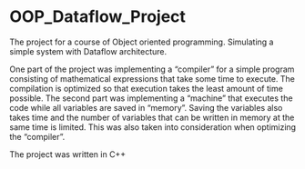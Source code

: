 # OOP_Dataflow_Project

The project for a course of Object oriented programming. Simulating a simple system with Dataflow architecture. 

One part of the project was implementing a “compiler” for a simple program consisting of mathematical expressions that take some time to execute. The compilation is optimized so that execution takes the least amount of time possible. The second part was implementing a “machine” that executes the code while all variables are saved in “memory”. Saving the variables also takes time and the number of variables that can be written in memory at the same time is limited. This was also taken into consideration when optimizing the “compiler”.

The project was written in C++
